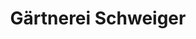 ---
title: "Gärtnerei Schweiger"
url: /offenburg/gaertnerei-schweiger-bertha-von-suttner-strasse/
shop: Blumen
---